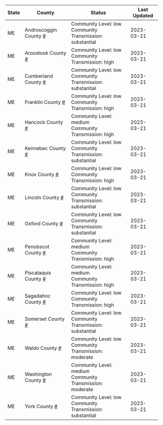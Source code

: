 State | County | Status | Last Updated
--- | --- | --- | --- 
ME | Androscoggin County <a href="#androscoggin_county">#</a> | <a name="androscoggin_county"></a>Community Level: low<br/>Community Transmission: substantial | 2023-03-21
ME | Aroostook County <a href="#aroostook_county">#</a> | <a name="aroostook_county"></a>Community Level: low<br/>Community Transmission: high | 2023-03-21
ME | Cumberland County <a href="#cumberland_county">#</a> | <a name="cumberland_county"></a>Community Level: low<br/>Community Transmission: substantial | 2023-03-21
ME | Franklin County <a href="#franklin_county">#</a> | <a name="franklin_county"></a>Community Level: low<br/>Community Transmission: high | 2023-03-21
ME | Hancock County <a href="#hancock_county">#</a> | <a name="hancock_county"></a>Community Level: medium<br/>Community Transmission: high | 2023-03-21
ME | Kennebec County <a href="#kennebec_county">#</a> | <a name="kennebec_county"></a>Community Level: low<br/>Community Transmission: substantial | 2023-03-21
ME | Knox County <a href="#knox_county">#</a> | <a name="knox_county"></a>Community Level: low<br/>Community Transmission: high | 2023-03-21
ME | Lincoln County <a href="#lincoln_county">#</a> | <a name="lincoln_county"></a>Community Level: low<br/>Community Transmission: substantial | 2023-03-21
ME | Oxford County <a href="#oxford_county">#</a> | <a name="oxford_county"></a>Community Level: low<br/>Community Transmission: substantial | 2023-03-21
ME | Penobscot County <a href="#penobscot_county">#</a> | <a name="penobscot_county"></a>Community Level: medium<br/>Community Transmission: high | 2023-03-21
ME | Piscataquis County <a href="#piscataquis_county">#</a> | <a name="piscataquis_county"></a>Community Level: medium<br/>Community Transmission: high | 2023-03-21
ME | Sagadahoc County <a href="#sagadahoc_county">#</a> | <a name="sagadahoc_county"></a>Community Level: low<br/>Community Transmission: high | 2023-03-21
ME | Somerset County <a href="#somerset_county">#</a> | <a name="somerset_county"></a>Community Level: low<br/>Community Transmission: substantial | 2023-03-21
ME | Waldo County <a href="#waldo_county">#</a> | <a name="waldo_county"></a>Community Level: low<br/>Community Transmission: moderate | 2023-03-21
ME | Washington County <a href="#washington_county">#</a> | <a name="washington_county"></a>Community Level: medium<br/>Community Transmission: moderate | 2023-03-21
ME | York County <a href="#york_county">#</a> | <a name="york_county"></a>Community Level: low<br/>Community Transmission: substantial | 2023-03-21
